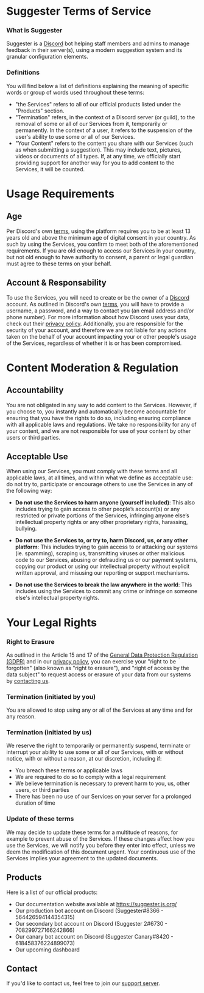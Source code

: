 # Suggester Terms of Service
  
### What is Suggester
Suggester is a [Discord](https://discord.com) bot helping staff members and admins to manage feedback in their server(s), using a modern suggestion system and its granular configuration elements.

### Definitions
You will find below a list of definitions explaining the meaning of specific words or group of words used throughout these terms:
- "the Services" refers to all of our official products listed under the "Products" section.
- "Termination" refers, in the context of a Discord server (or guild), to the removal of some or all of our Services from it, temporarily or permanently. In the context of a user, it refers to the suspension of the user's ability to use some or all of our Services. 
- "Your Content" refers to the content you share with our Services (such as when submitting a suggestion). This may include text, pictures, videos or documents of all types. If, at any time, we officially start providing support for another way for you to add content to the Services, it will be counted.

# Usage Requirements
## Age
Per Discord's own [terms](https://discord.com/terms), using the platform requires you to be at least 13 years old and above the minimum age of digital consent in your country. As such by using the Services, you confirm to meet both of the aforementioned requirements. If you are old enough to access our Services in your country, but not old enough to have authority to consent, a parent or legal guardian must agree to these terms on your behalf. 

## Account & Responsability
To use the Services, you will need to create or be the owner of a [Discord](https://discord.com) account. As outlined in Discord's own [terms](https://discord.com/terms), you will have to provide a username, a password, and a way to contact you (an email address and/or phone number). For more information about how Discord uses your data, check out their [privacy policy](https://discord.com/privacy). Additionally, you are responsible for the security of your account, and therefore we are not liable for any actions taken on the behalf of your account impacting your or other people's usage of the Services, regardless of whether it is or has been compromised.

# Content Moderation & Regulation
## Accountability 
You are not obligated in any way to add content to the Services. However, if you choose to, you instantly and automatically become accountable for ensuring that you have the rights to do so, including ensuring compliance with all applicable laws and regulations. We take no responsibility for any of your content, and we are not responsible for use of your content by other users or third parties.

## Acceptable Use
When using our Services, you must comply with these terms and all applicable laws, at all times, and within what we define as acceptable use: do not try to, participate or encourage others to use the Services in any of the following way:

- **Do not use the Services to harm anyone (yourself included)**: This also includes trying to gain access to other people’s account(s) or any restricted or private portions of the Services, infringing anyone else’s intellectual property rights or any other proprietary rights, harassing, bullying.

- **Do not use the Services to, or try to, harm Discord, us, or any other platform**: This includes trying to gain access to or attacking our systems (ie. spamming), scraping us, transmitting viruses or other malicious code to our Services, abusing or defrauding us or our payment systems, copying our product or using our intellectual property without explicit written approval, and misusing our reporting or support mechanisms.

- **Do not use the Services to break the law anywhere in the world**: This includes using the Services to commit any crime or infringe on someone else's intellectual property rights.


# Your Legal Rights
### Right to Erasure
As outlined in the Article 15 and 17 of the [General Data Protection Regulation (GDPR)](https://gdpr-info.eu/) and in our [privacy policy](/legal/privacy.md), you can exercise your "right to be forgotten" (also known as "right to erasure"), and "right of access by the data subject" to request access or erasure of your data from our systems by [contacting us](https://suggester.js.org/support).

### Termination (initiated by you)
You are allowed to stop using any or all of the Services at any time and for any reason.

### Termination (initiated by us)
We reserve the right to temporarily or permanently suspend, terminate or interrupt your ability to use some or all of our Services, with or without notice, with or without a reason, at our discretion, including if:
- You breach these terms or applicable laws
- We are required to do so to comply with a legal requirement 
- We believe termination is necessary to prevent harm to you, us, other users, or third parties
- There has been no use of our Services on your server for a prolonged duration of time

### Update of these terms
We may decide to update these terms for a multitude of reasons, for example to prevent abuse of the Services. If these changes affect how you use the Services, we will notify you before they enter into effect, unless we deem the modification of this document urgent. Your continuous use of the Services implies your agreement to the updated documents.

## Products
Here is a list of our official products:
- Our documentation website available at https://suggester.js.org/
- Our production bot account on Discord (Suggester#8366 - 564426594144354315)
- Our secondary bot account on Discord (Suggester 2#6730 - 708299727166242866)
- Our canary bot account on Discord (Suggester Canary#8420 - 618458376224899073)
- Our upcoming dashboard

## Contact
If you'd like to contact us, feel free to join our [support server](https://suggester.js.org/support).